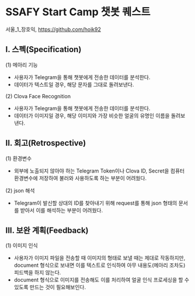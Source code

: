 # SSAFY Start Camp 챗봇 퀘스트

서울_1_장호익, https://github.com/hoik92



## I. 스펙(Specification)

(1) 메아리 기능

- 사용자가 Telegram을 통해 챗봇에게 전송한 데이터를 분석한다.
- 데이터가 텍스트일 경우, 해당 문자를 그대로 돌려보낸다.

(2) Clova Face Recognition

- 사용자가 Telegram을 통해 챗봇에게 전송한 데이터를 분석한다.
- 데이터가 이미지일 경우, 해당 이미지와 가장 비슷한 얼굴의 유명인 이름을 돌려보낸다.



## II. 회고(Retrospective)

(1) 환경변수

- 외부에 노출되지 않아야 하는 Telegram Token이나 Clova ID, Secret을 컴퓨터 환경변수에 저장하여 불러와 사용하도록 하는 부분이 어려웠다.

(2) json 해석

- Telegram이 발신할 상대의 ID를 찾아내기 위해 request를 통해 json 형태의 문서를 받아서 이를 해석하는 부분이 어려웠다.



## III. 보완 계획(Feedback)

(1) 이미지 인식

- 사용자가 이미지 파일을 전송할 때 이미지의 형태로 보낼 때는 제대로 작동하지만, document 형식으로 보내면 이를 텍스트로 인식하여 아무 내용도(메아리 조차도) 피드백을 하지 않는다.
- document 형식으로 이미지를 전송해도 이를 처리하여 얼굴 인식 프로세싱을 할 수 있도록 만드는 것이 필요해보인다.
